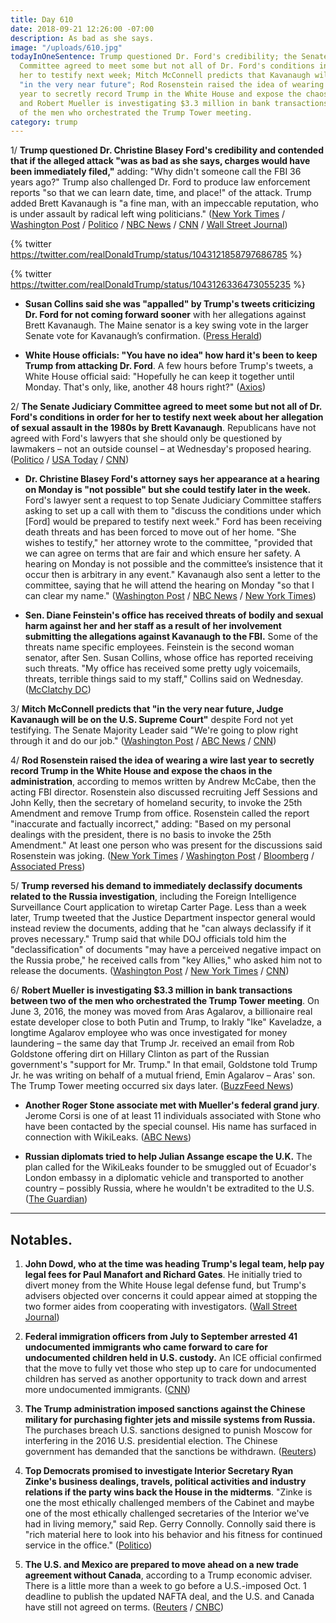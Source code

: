 ```yaml
---
title: Day 610
date: 2018-09-21 12:26:00 -07:00
description: As bad as she says.
image: "/uploads/610.jpg"
todayInOneSentence: Trump questioned Dr. Ford's credibility; the Senate Judiciary
  Committee agreed to meet some but not all of Dr. Ford's conditions in order for
  her to testify next week; Mitch McConnell predicts that Kavanaugh will be confirmed
  "in the very near future"; Rod Rosenstein raised the idea of wearing a wire last
  year to secretly record Trump in the White House and expose the chaos in the administration;
  and Robert Mueller is investigating $3.3 million in bank transactions between two
  of the men who orchestrated the Trump Tower meeting.
category: trump
---
```


1/ **Trump questioned Dr. Christine Blasey Ford's credibility and contended that if the alleged attack "was as bad as she says, charges would have been immediately filed,"** adding: "Why didn't someone call the FBI 36 years ago?" Trump also challenged Dr. Ford to produce law enforcement reports "so that we can learn date, time, and place!" of the attack. Trump added Brett Kavanaugh is "a fine man, with an impeccable reputation, who is under assault by radical left wing politicians." ([New York Times](https://www.nytimes.com/2018/09/21/us/politics/trump-kavanaugh-blasey-attack.html) / [Washington Post](https://www.washingtonpost.com/politics/trump-questions-credibility-of-kavanaugh-accuser-lashes-out-at-democrats/2018/09/21/dd557fc6-bd84-11e8-b7d2-0773aa1e33da_story.html) / [Politico](https://www.politico.com/story/2018/09/20/trump-kavanaugh-allegations-fbi-833599) / [NBC News](https://www.nbcnews.com/politics/donald-trump/trump-if-alleged-kavanaugh-attack-bad-ford-claims-charges-would-n911821) / [CNN](https://www.cnn.com/2018/09/21/politics/donald-trump-brett-kavanaugh-accuser-tweets/index.html) / [Wall Street Journal](https://www.wsj.com/articles/trump-questions-kavanaugh-accusers-account-as-senators-continue-negotiations-1537537419))

{% twitter https://twitter.com/realDonaldTrump/status/1043121858797686785 %}

{% twitter https://twitter.com/realDonaldTrump/status/1043126336473055235 %}

* **Susan Collins said she was "appalled" by Trump's tweets criticizing Dr. Ford for not coming forward sooner** with her allegations against Brett Kavanaugh. The Maine senator is a key swing vote in the larger Senate vote for Kavanaugh’s confirmation. ([Press Herald](https://www.pressherald.com/2018/09/21/collins-appalled-by-trumps-tweet-criticizing-kavanaugh-accuser/))

* **White House officials: "You have no idea" how hard it's been to keep Trump from attacking Dr. Ford**. A few hours before Trump's tweets, a White House official said: "Hopefully he can keep it together until Monday. That's only, like, another 48 hours right?" ([Axios](https://www.axios.com/trump-brett-kavanaugh-accuser-christine-blasey-ford-d94ab8e3-1416-4d92-97c9-a78cdad99482.html))

2/ **The Senate Judiciary Committee agreed to meet some but not all of Dr. Ford's conditions in order for her to testify next week about her allegation of sexual assault in the 1980s by Brett Kavanaugh**. Republicans have not agreed with Ford's lawyers that she should only be questioned by lawmakers – not an outside counsel – at Wednesday's proposed hearing. ([Politico](https://www.politico.com/story/2018/09/21/trump-kavanaugh-christine-blasey-ford-charges-834664) / [USA Today](https://www.usatoday.com/story/news/politics/2018/09/21/gop-gives-counteroffer-ford-testifying-against-kavanaugh/1381399002/) / [CNN](https://www.cnn.com/2018/09/21/politics/kavanaugh-ford-senate-judiciary-hearing/index.html))

* **Dr. Christine Blasey Ford's attorney says her appearance at a hearing on Monday is "not possible" but she could testify later in the week.** Ford's lawyer sent a request to top Senate Judiciary Committee staffers asking to set up a call with them to "discuss the conditions under which \[Ford\] would be prepared to testify next week." Ford has been receiving death threats and has been forced to move out of her home. "She wishes to testify," her attorney wrote to the committee, "provided that we can agree on terms that are fair and which ensure her safety. A hearing on Monday is not possible and the committee’s insistence that it occur then is arbitrary in any event." Kavanaugh also sent a letter to the committee, saying that he will attend the hearing on Monday "so that I can clear my name." ([Washington Post](https://www.washingtonpost.com/politics/gop-vows-to-move-ahead-with-kavanaugh-vote-if-his-accuser-doesnt-testify-monday/2018/09/20/a7132ee8-bcf5-11e8-8792-78719177250f_story.html?utm_term=.58198673053d) / [NBC News](https://www.nbcnews.com/politics/congress/kavanaugh-preps-senate-testimony-assault-allegations-n911441) / [New York Times](https://www.nytimes.com/2018/09/20/us/politics/brett-kavanaugh-christine-blasey.html))

* **Sen. Diane Feinstein's office has received threats of bodily and sexual harm against her and her staff as a result of her involvement submitting the allegations against Kavanaugh to the FBI.** Some of the threats name specific employees. Feinstein is the second woman senator, after Sen. Susan Collins, whose office has reported receiving such threats. "My office has received some pretty ugly voicemails, threats, terrible things said to my staff," Collins said on Wednesday. ([McClatchy DC](https://www.mcclatchydc.com/news/politics-government/article218738630.html))

3/ **Mitch McConnell predicts that "in the very near future, Judge Kavanaugh will be on the U.S. Supreme Court"** despite Ford not yet testifying. The Senate Majority Leader said "We're going to plow right through it and do our job." ([Washington Post](https://www.washingtonpost.com/politics/2018/09/21/kavanaugh-will-be-us-supreme-court-mcconnell-just-erased-any-doubt-about-republicans-intentions-hear-ford-out/) / [ABC News](https://abcnews.go.com/Politics/accuser-testifies-mcconnell-predicts-kavanaugh-confirmed/story?id=57988460) / [CNN](https://www.cnn.com/2018/09/21/politics/mitch-mcconnell-brett-kavanaugh/index.html))

4/ **Rod Rosenstein raised the idea of wearing a wire last year to secretly record Trump in the White House and expose the chaos in the administration**, according to memos written by Andrew McCabe, then the acting FBI director. Rosenstein also discussed recruiting Jeff Sessions and John Kelly, then the secretary of homeland security, to invoke the 25th Amendment and remove Trump from office. Rosenstein called the report "inaccurate and factually incorrect," adding: "Based on my personal dealings with the president, there is no basis to invoke the 25th Amendment." At least one person who was present for the discussions said Rosenstein was joking. ([New York Times](https://www.nytimes.com/2018/09/21/us/politics/rod-rosenstein-wear-wire-25th-amendment.html) / [Washington Post](https://www.washingtonpost.com/world/national-security/mccabe-memos-say-rosenstein-considered-secretly-recording-trump/2018/09/21/f4aa9a62-bdca-11e8-8792-78719177250f_story.html) / [Bloomberg](https://www.bloomberg.com/news/articles/2018-09-21/rosenstein-is-said-to-have-suggested-he-d-record-trump-secretly) / [Associated Press](https://apnews.com/e84a4acdb4264111804148de5a91661c/Rosenstein-denies-that-he-proposed-secretly-taping-Trump))

5/ **Trump reversed his demand to immediately declassify documents related to the Russia investigation**, including the Foreign Intelligence Surveillance Court application to wiretap Carter Page. Less than a week later, Trump tweeted that the Justice Department inspector general would instead review the documents, adding that he "can always declassify if it proves necessary." Trump said that while DOJ officials told him the "declassification" of documents "may have a perceived negative impact on the Russia probe," he received calls from "key Allies," who asked him not to release the documents. ([Washington Post](https://www.washingtonpost.com/world/national-security/trump-walks-back-his-plan-to-declassify-russia-probe-documents/2018/09/21/79d95f94-bdac-11e8-8792-78719177250f_story.html) / [New York Times](https://www.nytimes.com/2018/09/21/us/politics/trump-classification-russian-documents.html) / [CNN](https://www.cnn.com/2018/09/21/politics/donald-trump-fisa-declassification-walk-back/index.html))

6/ **Robert Mueller is investigating $3.3 million in bank transactions between two of the men who orchestrated the Trump Tower meeting**. On June 3, 2016, the money was moved from Aras Agalarov, a billionaire real estate developer close to both Putin and Trump, to Irakly "Ike" Kaveladze, a longtime Agalarov employee who was once investigated for money laundering – the same day that Trump Jr. received an email from Rob Goldstone offering dirt on Hillary Clinton as part of the Russian government's "support for Mr. Trump." In that email, Goldstone told Trump Jr.  he was writing on behalf of a mutual friend, Emin Agalarov – Aras' son. The Trump Tower meeting occurred six days later. ([BuzzFeed News](https://www.buzzfeednews.com/article/anthonycormier/mueller-investigation-money-trump-tower-meeting))

* **Another Roger Stone associate met with Mueller's federal grand jury**. Jerome Corsi is one of at least 11 individuals associated with Stone who have been contacted by the special counsel. His name has surfaced in connection with WikiLeaks. ([ABC News](https://abcnews.go.com/Politics/roger-stone-associate-meets-mueller-grand-jury/story?id=57995847))

* **Russian diplomats tried to help Julian Assange escape the U.K.** The plan called for the WikiLeaks founder to be smuggled out of Ecuador's London embassy in a diplomatic vehicle and transported to another country – possibly Russia, where he wouldn't be extradited to the U.S. ([The Guardian](https://www.theguardian.com/world/2018/sep/21/julian-assange-russia-ecuador-embassy-london-secret-escape-plan))

---

## Notables.

1. **John Dowd, who at the time was heading Trump's legal team, help pay legal fees for Paul Manafort and Richard Gates**. He initially tried to divert money from the White House legal defense fund, but Trump's advisers objected over concerns it could appear aimed at stopping the two former aides from cooperating with investigators. ([Wall Street Journal](https://www.wsj.com/articles/ex-trump-lawyer-tried-to-help-pay-legal-fees-for-manafort-gates-1537546304))

2. **Federal immigration officers from July to September arrested 41 undocumented immigrants who came forward to care for undocumented children held in U.S. custody.** An ICE official confirmed that the move to fully vet those who step up to care for undocumented children has served as another opportunity to track down and arrest more undocumented immigrants. ([CNN](https://www.cnn.com/2018/09/20/politics/ice-arrested-immigrants-sponsor-children/index.html))

3. **The Trump administration imposed sanctions against the Chinese military for purchasing fighter jets and missile systems from Russia.** The purchases breach U.S. sanctions designed to punish Moscow for interfering in the 2016 U.S. presidential election. The Chinese government has demanded that the sanctions be withdrawn. ([Reuters](https://www.reuters.com/article/us-usa-russia-sanctions/u-s-sanctions-china-for-buying-russian-fighter-jets-missiles-idUSKCN1M02TP))

4. **Top Democrats promised to investigate Interior Secretary Ryan Zinke's business dealings, travels, political activities and industry relations if the party wins back the House in the midterms**. "Zinke is one the most ethically challenged members of the Cabinet and maybe one of the most ethically challenged secretaries of the Interior we've had in living memory," said Rep. Gerry Connolly. Connolly said there is "rich material here to look into his behavior and his fitness for continued service in the office." ([Politico](https://www.politico.com/story/2018/09/21/democrats-investigate-ryan-zinke-791742))

5. **The U.S. and Mexico are prepared to move ahead on a new trade agreement without Canada**, according to a Trump economic adviser. There is a little more than a week to go before a U.S.-imposed Oct. 1 deadline to publish the updated NAFTA deal, and the U.S. and Canada have still not agreed on terms. ([Reuters](https://www.reuters.com/article/us-trade-nafta/adviser-says-us-close-to-mexico-only-nafta-deal-canada-unmoved-idUSKCN1M11SH) / [CNBC](https://www.cnbc.com/2018/09/21/hassett-us-getting-very-very-close-to-trade-deal-without-canada.html))